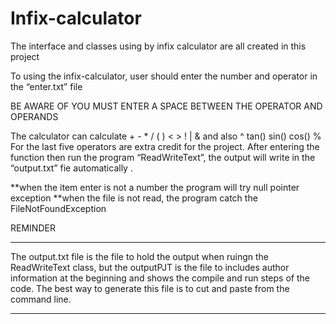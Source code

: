 # Infix-calculator
The interface and classes using by infix calculator are all created in this project

To using the infix-calculator, user should enter the number and operator in the “enter.txt” file 

BE AWARE OF YOU MUST ENTER A SPACE BETWEEN THE OPERATOR AND OPERANDS

The calculator can calculate + - * / ( ) < > ! | & and also ^ tan() sin() cos() %
For the last five operators are extra credit for the project.
After entering the function then run the program “ReadWriteText”, the output will write in the “output.txt” fie automatically .



**when the item enter is not a number the program will try null pointer exception 
**when the file is not read, the program catch the FileNotFoundException

REMINDER  
**************
The output.txt file is the file to hold the output when ruingn the ReadWriteText class, but the outputPJT is the file to includes author information at the beginning and shows the compile and run steps of the code. The best way to generate this file is to cut and paste from the command line.
*************
